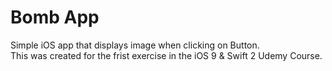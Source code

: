 # Bomb App
Simple iOS app that displays image when clicking on Button.<br />
This was created for the frist exercise in the iOS 9 & Swift 2 Udemy Course.
